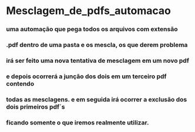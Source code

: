 # Mesclagem_de_pdfs_automacao
 ### uma automação que pega todos os arquivos com extensão 
 ### .pdf dentro de uma pasta e os mescla, os que derem problema
 ### irá ser feito uma nova tentativa de mesclagem em um novo pdf
 ### e depois ocorrerá a junção dos dois em um terceiro pdf contendo 
 ### todas as mesclagens. e em seguida irá ocorrer a exclusão dos dois primeiros pdf´s
 ### ficando somente o que iremos realmente utilizar.
